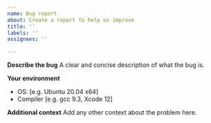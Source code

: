 ```yaml
---
name: Bug report
about: Create a report to help us improve
title: ''
labels: ''
assignees: ''

---
```


**Describe the bug**
A clear and concise description of what the bug is.

**Your environment**
 - OS: [e.g. Ubuntu 20.04 x64]
 - Compiler [e.g. gcc 9.3, Xcode 12]

**Additional context**
Add any other context about the problem here.
